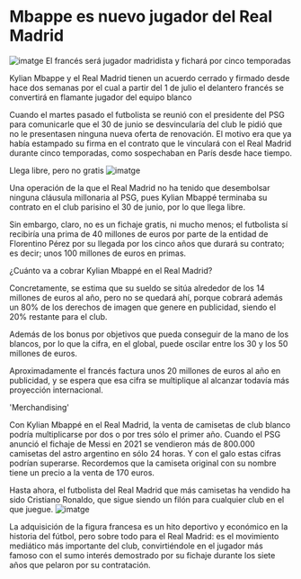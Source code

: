 # Mbappe es nuevo jugador del Real Madrid
![imatge](https://github.com/user-attachments/assets/2a6d5a3d-a263-4f53-92ce-cd5a126a4b65)
El francés será jugador madridista y fichará por cinco temporadas

Kylian Mbappe y el Real Madrid tienen un acuerdo cerrado y firmado desde hace dos semanas por el cual a partir del 1 de julio el delantero francés se convertirá en flamante jugador del equipo blanco

Cuando el martes pasado el futbolista se reunió con el presidente del PSG para comunicarle que el 30 de junio se desvincularía del club le pidió que no le presentasen ninguna nueva oferta de renovación. El motivo era que ya había estampado su firma en el contrato que le vinculará con el Real Madrid durante cinco temporadas, como sospechaban en París desde hace tiempo.

Llega libre, pero no gratis
![imatge](https://github.com/user-attachments/assets/bcda29c6-0cc1-48af-b704-ad67f73557a4)


Una operación de la que el Real Madrid no ha tenido que desembolsar ninguna cláusula millonaria al PSG, pues Kylian Mbappé terminaba su contrato en el club parisino el 30 de junio, por lo que llega libre.

Sin embargo, claro, no es un fichaje gratis, ni mucho menos; el futbolista sí recibiría una prima de 40 millones de euros por parte de la entidad de Florentino Pérez por su llegada por los cinco años que durará su contrato; es decir; unos 100 millones de euros en primas. 

¿Cuánto va a cobrar Kylian Mbappé en el Real Madrid?

Concretamente, se estima que su sueldo se sitúa alrededor de los 14 millones de euros al año, pero no se quedará ahí, porque cobrará además un 80% de los derechos de imagen que genere en publicidad, siendo el 20% restante para el club.

Además de los bonus por objetivos que pueda conseguir de la mano de los blancos, por lo que la cifra, en el global, puede oscilar entre los 30 y los 50 millones de euros.

Aproximadamente el francés factura unos 20 millones de euros al año en publicidad, y se espera que esa cifra se multiplique al alcanzar todavía más proyección internacional.

'Merchandising'

Con Kylian Mbappé en el Real Madrid, la venta de camisetas de club blanco podría multiplicarse por dos o por tres sólo el primer año. Cuando el PSG anunció el fichaje de Messi en 2021 se vendieron más de 800.000 camisetas del astro argentino en sólo 24 horas. Y con el galo estas cifras podrían superarse. Recordemos que la camiseta original con su nombre tiene un precio a la venta de 170 euros.

Hasta ahora, el futbolista del Real Madrid que más camisetas ha vendido ha sido Cristiano Ronaldo, que sigue siendo un filón para cualquier club en el que juegue.
![imatge](https://github.com/user-attachments/assets/82e5ac3e-a378-4752-bb13-7dd6c2b31435)

La adquisición de la figura francesa es un hito deportivo y económico en la historia del fútbol, pero sobre todo para el Real Madrid: es el movimiento mediático más importante del club, convirtiéndole en el jugador más famoso con el sumo interés demostrado por su fichaje durante los siete años que pelaron por su contratación.
